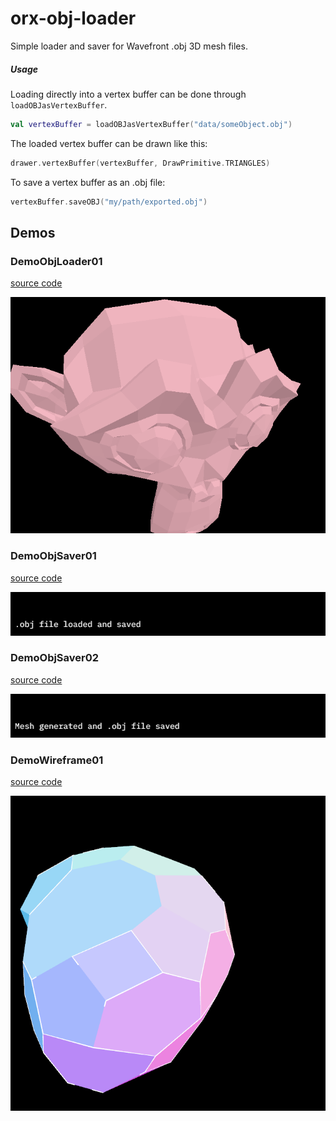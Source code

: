 # orx-obj-loader

Simple loader and saver for Wavefront .obj 3D mesh files.

##### Usage

Loading directly into a vertex buffer can be done through `loadOBJasVertexBuffer`.

```kotlin
val vertexBuffer = loadOBJasVertexBuffer("data/someObject.obj")
```

The loaded vertex buffer can be drawn like this:

```kotlin
drawer.vertexBuffer(vertexBuffer, DrawPrimitive.TRIANGLES)
```

To save a vertex buffer as an .obj file:

```kotlin
vertexBuffer.saveOBJ("my/path/exported.obj")
```

<!-- __demos__ -->
## Demos
### DemoObjLoader01
[source code](src/jvmDemo/kotlin/DemoObjLoader01.kt)

![DemoObjLoader01Kt](https://raw.githubusercontent.com/openrndr/orx/media/orx-obj-loader/images/DemoObjLoader01Kt.png)

### DemoObjSaver01
[source code](src/jvmDemo/kotlin/DemoObjSaver01.kt)

![DemoObjSaver01Kt](https://raw.githubusercontent.com/openrndr/orx/media/orx-obj-loader/images/DemoObjSaver01Kt.png)

### DemoObjSaver02
[source code](src/jvmDemo/kotlin/DemoObjSaver02.kt)

![DemoObjSaver02Kt](https://raw.githubusercontent.com/openrndr/orx/media/orx-obj-loader/images/DemoObjSaver02Kt.png)

### DemoWireframe01
[source code](src/jvmDemo/kotlin/DemoWireframe01.kt)

![DemoWireframe01Kt](https://raw.githubusercontent.com/openrndr/orx/media/orx-obj-loader/images/DemoWireframe01Kt.png)

